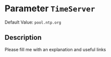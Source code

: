 # Parameter `TimeServer`
Default Value: `pool.ntp.org`





## Description
Please fill me with an explanation and useful links

